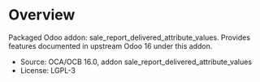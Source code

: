 # Overview

Packaged Odoo addon: sale_report_delivered_attribute_values. Provides features documented in upstream Odoo 16 under this addon.

- Source: OCA/OCB 16.0, addon sale_report_delivered_attribute_values
- License: LGPL-3
